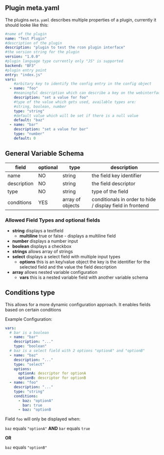 ## Plugin meta.yaml

The plugins `meta.yaml` describes multiple properties of a plugin, currently it should looke like this:

```yaml
#name of the plugin
name: "Test Plugin"
#description of the plugin
description: "plugin to test the rcon plugin interface"
#the version string for the plugin
version: "1.0.0"
#plugin language type currently only "JS" is supported
backend: "BF3"
#plugin entry point
entry: "index.js"
vars:
    #arbitary key to identify the config entry in the config object
  - name: "foo"
    #meaningful description which can describe a key on the webinterface
    description: "set a value for foo"
    #type of the value which gets used, available types are:
    #string, boolean, number
    type: "string"
    #default value which will be set if there is a null value
    default: "baz"
  - name: "bar"
    description: "set a value for bar"
    type: "number"
    default: 0
```

## General Variable Schema

field        | optional | type             | description
-------------|----------|------------------|------
name         | NO       | string           | the field key identifier
description  | NO       | string           | the field descriptor
type         | NO       | string           | type of the field
conditions   | YES      | array of objects | conditionals in order to hide / display field in frontend

### Allowed Field Types and optional fields

- **string** displays a textfield
  - **multiline** true or false - displays a multiline field
- **number** displays a number input
- **boolean** displays a checkbox
- **strings** allows array of strings
- **select** displays a select field with multiple input types
  - **options** this is an key/value object the key is the identifier for the selected field and the value the field description
- **array** allows nested variable configuration
  - **vars** this is a nested variable field with another variable schema

## Conditions type

This allows for a more dynamic configuration approach.
It enables fields based on certain conditions

Example Configuration:
```yaml
vars:
  # bar is a boolean
  - name: "bar"
    description: "..."
    type: "boolean"
  # baz is a select field with 2 options "optionA" and "optionB"
  - name: "baz"
    description: "..."
    type: "select"
    options:
      optionA: descriptor for optionA
      optionB: descriptor for optionB
  - name: "foo"
    description: "..."
    type: "string"
    conditions:
      - baz: "optionA"
        bar: true
      - baz: "optionB
```

Field `foo` will only be displayed when:

`baz` equals `"optionA"` **AND** `bar` equals `true`

**OR**

`baz` equals `"optionB"`